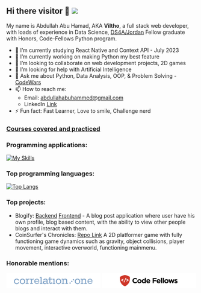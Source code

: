 ## Hi there visitor 👋 ![](https://komarev.com/ghpvc/?username=Viltho)
 My name is Abdullah Abu Hamad, AKA **Viltho**, a full stack web developer, with loads of experience in Data Science, [DS4A/Jordan](https://www.correlation-one.com/data-science-for-all-jordan) Fellow graduate with Honors, Code-Fellows Python program.

- 🔭 I’m currently studying React Native and Context API - July 2023
- 🌱 I’m currently working on making Python my best feature
- 👯 I’m looking to collaborate on web development projects, 2D games
- 🤔 I’m looking for help with Artificial Intelligence
- 💬 Ask me about Python, Data Analysis, OOP, & Problem Solving - [CodeWars](https://www.codewars.com/users/Viltho)
- 📫 How to reach me: 
  - Email: abdullahabuhammed@gmail.com
  - LinkedIn [Link](https://www.linkedin.com/in/abdullah-abuhamad/)
- ⚡ Fun fact: Fast Learner, Love to smile, Challenge nerd

### [Courses covered and practiced](./pages/courses.md)

### Programming applications:

[![My Skills](https://skillicons.dev/icons?i=js,html,css,react,nodejs,py,git,materialui,vscode)](https://skillicons.dev)
<!-- nextjs/django -->
### Top programming languages:

[![Top Langs](https://github-readme-stats.vercel.app/api/top-langs/?username=Viltho)](https://github.com/anuraghazra/github-readme-stats)

### Top projects:

- Blogify: [Backend](https://github.com/Viltho/blogify-backend) [Frontend](https://github.com/Viltho/blogify) - A blog post application where user have his own profile, blog based content, with the ability to view other people blogs and interact with them.
- CoinSurfer's Chronicles: [Repo Link](https://github.com/pythond10-group1-midproject/coinsurfers-chronicles) A 2D platformer game with fully functioning game dynamics such as gravity, object collisions, player movement, interactive overworld, functioning mainmenu.

### Honorable mentions:

![alt](./Correlation_One_PNG.png)
![alt](./code_fellows_PNG.png)
